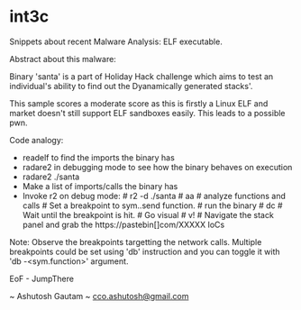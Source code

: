 # int3c
Snippets about recent Malware Analysis: ELF executable.

Abstract about this malware:

Binary 'santa' is a part of Holiday Hack challenge which aims to test an individual's ability to find out the Dyanamically generated stacks'.

This sample scores a moderate score as this is firstly a Linux ELF and market doesn't still support ELF sandboxes easily. This leads to a possible pwn.

Code analogy:

 - readelf to find the imports the binary has
 - radare2 in debugging mode to see how the binary behaves on execution
 - radare2 ./santa
 - Make a list of imports/calls the binary has
 - Invoke r2 on debug mode:
         # r2 -d ./santa
         # aa # analyze functions and calls
         # Set a breakpoint to sym.<network>.send function.
         # run the binary
         # dc
         # Wait until the breakpoint is hit.
         # Go visual
         # v!
         # Navigate the stack panel and grab the https://pastebin[]com/XXXXX IoCs
 
 Note: Observe the breakpoints targetting the network calls. Multiple breakpoints could be set using 'db' instruction and you can toggle it with 'db -<sym.function>' argument.
         
         
EoF - JumpThere

~ Ashutosh Gautam ~
cco.ashutosh@gmail.com


